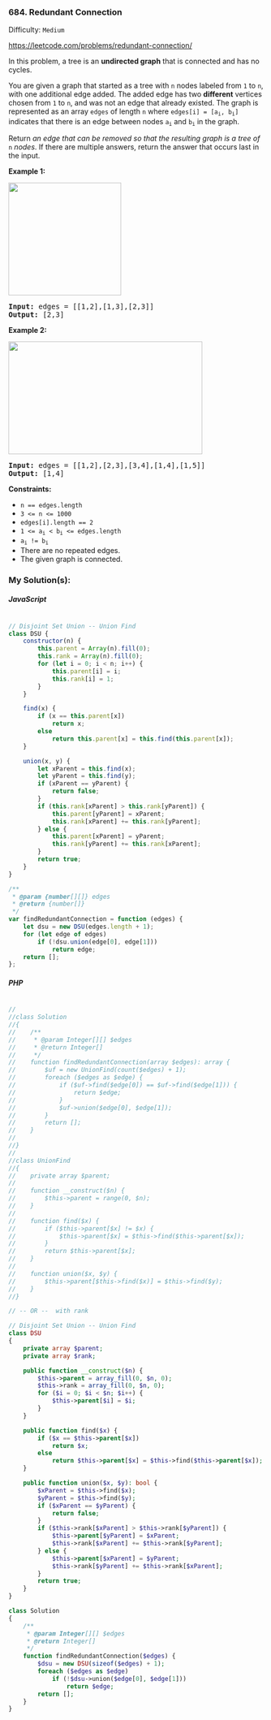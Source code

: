 ### 684. Redundant Connection

Difficulty: `Medium`

https://leetcode.com/problems/redundant-connection/



<p>In this problem, a tree is an <strong>undirected graph</strong> that is connected and has no cycles.</p>
<p>You are given a graph that started as a tree with <code>n</code> nodes labeled from <code>1</code> to <code>n</code>, with one additional edge added. The added edge has two <strong>different</strong> vertices chosen from <code>1</code> to <code>n</code>, and was not an edge that already existed. The graph is represented as an array <code>edges</code> of length <code>n</code> where <code>edges[i] = [a<sub>i</sub>, b<sub>i</sub>]</code> indicates that there is an edge between nodes <code>a<sub>i</sub></code> and <code>b<sub>i</sub></code> in the graph.</p>
<p>Return <em>an edge that can be removed so that the resulting graph is a tree of </em><code>n</code><em> nodes</em>. If there are multiple answers, return the answer that occurs last in the input.</p>
<p><strong class="example">Example 1:</strong></p>
<img alt="" src="https://assets.leetcode.com/uploads/2021/05/02/reduntant1-1-graph.jpg" style="width: 222px; height: 222px;">
<pre><strong>Input:</strong> edges = [[1,2],[1,3],[2,3]]
<strong>Output:</strong> [2,3]
</pre>
<p><strong class="example">Example 2:</strong></p>
<img alt="" src="https://assets.leetcode.com/uploads/2021/05/02/reduntant1-2-graph.jpg" style="width: 382px; height: 222px;">
<pre><strong>Input:</strong> edges = [[1,2],[2,3],[3,4],[1,4],[1,5]]
<strong>Output:</strong> [1,4]
</pre>
<p><strong>Constraints:</strong></p>
<ul>
	<li><code>n == edges.length</code></li>
	<li><code>3 &lt;= n &lt;= 1000</code></li>
	<li><code>edges[i].length == 2</code></li>
	<li><code>1 &lt;= a<sub>i</sub> &lt; b<sub>i</sub> &lt;= edges.length</code></li>
	<li><code>a<sub>i</sub> != b<sub>i</sub></code></li>
	<li>There are no repeated edges.</li>
	<li>The given graph is connected.</li>
</ul>

### My Solution(s):

##### JavaScript

```js

// Disjoint Set Union -- Union Find
class DSU {
    constructor(n) {
        this.parent = Array(n).fill(0);
        this.rank = Array(n).fill(0);
        for (let i = 0; i < n; i++) {
            this.parent[i] = i;
            this.rank[i] = 1;
        }
    }

    find(x) {
        if (x == this.parent[x])
            return x;
        else
            return this.parent[x] = this.find(this.parent[x]);
    }

    union(x, y) {
        let xParent = this.find(x);
        let yParent = this.find(y);
        if (xParent == yParent) {
            return false;
        }
        if (this.rank[xParent] > this.rank[yParent]) {
            this.parent[yParent] = xParent;
            this.rank[xParent] += this.rank[yParent];
        } else {
            this.parent[xParent] = yParent;
            this.rank[yParent] += this.rank[xParent];
        }
        return true;
    }
}

/**
 * @param {number[][]} edges
 * @return {number[]}
 */
var findRedundantConnection = function (edges) {
    let dsu = new DSU(edges.length + 1);
    for (let edge of edges)
        if (!dsu.union(edge[0], edge[1]))
            return edge;
    return [];
};
```

##### PHP

```php

//
//class Solution
//{
//    /**
//     * @param Integer[][] $edges
//     * @return Integer[]
//     */
//    function findRedundantConnection(array $edges): array {
//        $uf = new UnionFind(count($edges) + 1);
//        foreach ($edges as $edge) {
//            if ($uf->find($edge[0]) == $uf->find($edge[1])) {
//                return $edge;
//            }
//            $uf->union($edge[0], $edge[1]);
//        }
//        return [];
//    }
//
//}
//
//class UnionFind
//{
//    private array $parent;
//
//    function __construct($n) {
//        $this->parent = range(0, $n);
//    }
//
//    function find($x) {
//        if ($this->parent[$x] != $x) {
//            $this->parent[$x] = $this->find($this->parent[$x]);
//        }
//        return $this->parent[$x];
//    }
//
//    function union($x, $y) {
//        $this->parent[$this->find($x)] = $this->find($y);
//    }
//}

// -- OR --  with rank

// Disjoint Set Union -- Union Find
class DSU
{
    private array $parent;
    private array $rank;

    public function __construct($n) {
        $this->parent = array_fill(0, $n, 0);
        $this->rank = array_fill(0, $n, 0);
        for ($i = 0; $i < $n; $i++) {
            $this->parent[$i] = $i;
        }
    }

    public function find($x) {
        if ($x == $this->parent[$x])
            return $x;
        else
            return $this->parent[$x] = $this->find($this->parent[$x]);
    }

    public function union($x, $y): bool {
        $xParent = $this->find($x);
        $yParent = $this->find($y);
        if ($xParent == $yParent) {
            return false;
        }
        if ($this->rank[$xParent] > $this->rank[$yParent]) {
            $this->parent[$yParent] = $xParent;
            $this->rank[$xParent] += $this->rank[$yParent];
        } else {
            $this->parent[$xParent] = $yParent;
            $this->rank[$yParent] += $this->rank[$xParent];
        }
        return true;
    }
}

class Solution
{
    /**
     * @param Integer[][] $edges
     * @return Integer[]
     */
    function findRedundantConnection($edges) {
        $dsu = new DSU(sizeof($edges) + 1);
        foreach ($edges as $edge)
            if (!$dsu->union($edge[0], $edge[1]))
                return $edge;
        return [];
    }
}


```

